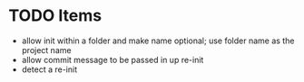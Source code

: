 # TODO Items

- allow init within a folder and make name optional; use folder name as the project name
- allow commit message to be passed in up re-init
- detect a re-init

